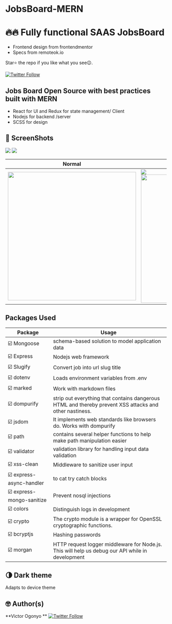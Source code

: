 # JobsBoard-MERN
# 🔥🔥 Fully functional SAAS JobsBoard
- Frontend design from frontendmentor
- Specs from remoteok.io

Star⭐ the repo if you like what you see😉.

[![Twitter Follow](https://img.shields.io/twitter/follow/vogonyo.svg?style=social)](https://twitter.com/vogonyo)

## Jobs Board Open Source with best practices built with MERN
* React for UI and Redux for state management/ Client
* Nodejs for backend /server
* SCSS for design 


## 📸 ScreenShots

<img src="design/desktop-preview.jpg"/>
<img src="design/desktop-design.jpg"/>

| Normal| Active|
|------|-------|
|<img src="design/mobile-design.jpg" width="400"/> | <img src="design/mobile-with-filters.jpg" src="400"/> <img src="design/active-states.jpg" width="400"/>|




## Packages Used

| Package| Usage|
|------|-------|
|☑️ Mongoose|schema-based solution to model application data|
|☑️ Express|Nodejs web framework|
|☑️ Slugify|Convert job into url slug title|
|☑️ dotenv|Loads environment variables from .env|
|☑️ marked|Work with markdown files|
|☑️ dompurify | strip out everything that contains dangerous HTML and thereby prevent XSS attacks and other nastiness.|
|☑️ jsdom | It implements web standards like browsers do. Works with dompurify |
|☑️ path |  contains several helper functions to help make path manipulation easier |
|☑️ validator |  validation library for handling input data validation |
|☑️ xss-clean | Middleware to sanitize user input|
|☑️ express-async-handler | to cat try catch blocks |
|☑️ express-mongo-sanitize | Prevent nosql injections|
|☑️ colors | Distinguish logs in development|
|☑️ crypto | The crypto module is a wrapper for OpenSSL cryptographic functions.|
|☑️ bcryptjs | Hashing passwords|
|☑️ morgan | HTTP request logger middleware for Node.js. This will help us debug our API while in development|

## 🌗 Dark theme
Adapts to device theme

## 🤓 Author(s)
**Victor Ogonyo ** [![Twitter Follow](https://img.shields.io/twitter/follow/vogonyo.svg?style=social)](https://twitter.com/vogonyo)
